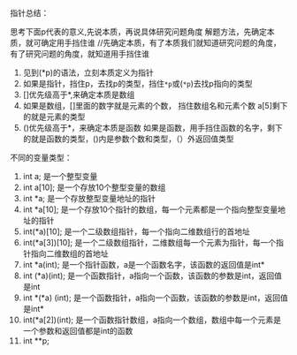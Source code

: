 指针总结：



思考下面p代表的意义,先说本质，再说具体研究问题角度
解题方法，先确定本质，就可确定用手挡住谁
//先确定本质，有了本质我们就知道研究问题的角度，有了研究问题的角度，就知道用手挡住谁
1. 见到(*p)的语法，立刻本质定义为指针
2. 如果是指针，挡住p，去找p的类型，挡住`*p`或(`*p`)去找p指向的类型
3. []优先级高于*,来确定本质是数组
4. 如果是数组，[]里面的数字就是元素的个数， 挡住数组名和元素个数 a[5]剩下的就是元素的类型
5. ()优先级高于*，来确定本质是函数
   如果是函数，用手挡住函数的名字，剩下的就是函数的类型，()内是参数个数和类型，（）外返回值类型



不同的变量类型：

1. int a;				是一个整型变量
2. int a[10];         是一个存放10个整型变量的数组
3. int *a;             是一个存放整型变量地址的指针
4. int *a[10];      是一个存放10个指针的数组，每一个元素都是一个指向整型变量地址的指针
5. int(*a)[10];     是一个二级数组指针，每一个指向二维数组行的首地址
6. int(*a[3])[10];  是一个二级数组指针，二维数组每一个元素为指针，每一个指针指向二维数组的首地址
7. int *a(int);     是一个指针函数，a是一个函数名字，该函数的返回值是int\*
8. int (*a)(int);   是一个函数指针，a指向一个函数，该函数的参数是int，返回值是int
9. int \*(\*a) (int);  是一个函数指针，a指向一个函数，该函数的参数是int，返回值是int\*
10. int(*a[2])(int); 是一个函数指针数组，a指向一个数组，数组中每一个元素是一个参数和返回值都是int的函数
11. int **p;
